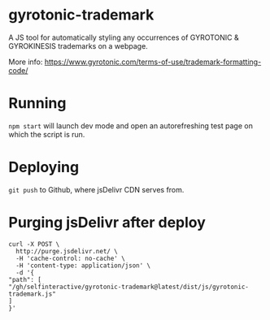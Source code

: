 # gyrotonic-trademark
A JS tool for automatically styling any occurrences of GYROTONIC &amp; GYROKINESIS trademarks on a webpage.

More info: https://www.gyrotonic.com/terms-of-use/trademark-formatting-code/

# Running
`npm start` will launch dev mode and open an autorefreshing test page on which the script is run.

# Deploying
`git push` to Github, where jsDelivr CDN serves from.

# Purging jsDelivr after deploy
```
curl -X POST \
  http://purge.jsdelivr.net/ \
  -H 'cache-control: no-cache' \
  -H 'content-type: application/json' \
  -d '{
"path": [
"/gh/selfinteractive/gyrotonic-trademark@latest/dist/js/gyrotonic-trademark.js"
]
}'
```